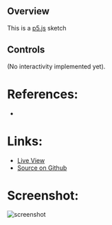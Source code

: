 
## Overview

This is a [p5.js][p5js-home] sketch 


## Controls

(No interactivity implemented yet).

# References:
* 

# Links:

* [Live View][live-view]
* [Source on Github][source-code]

# Screenshot:

![screenshot][screenshot-01]

[p5js-home]: http://p5js.org/
[source-code]: https://github.com/brianhonohan/sketchbook/tree/master/p5js/sketch_name/
[live-view]: https://brianhonohan.com/sketchbook/p5js/sketch_name/
[screenshot-01]: ./screenshot-01.png
